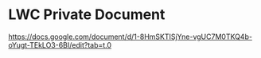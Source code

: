 # LWC Private Document
https://docs.google.com/document/d/1-8HmSKTISjYne-vgUC7M0TKQ4b-oYugt-TEkLO3-6BI/edit?tab=t.0


